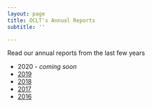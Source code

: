 ```yaml
---
layout: page
title: OCLT's Annual Reports
subtitle: ''

---
```

Read our annual reports from the last few years

* 2020 - _coming soon_
* [2019](/uploads/oclt_areport2019.pdf)
* [2018](/uploads/oclt_areport2018.pdf)
* [2017](/uploads/oclt_areport2017.pdf)
* [2016](/uploads/oclt_areport2016.pdf)